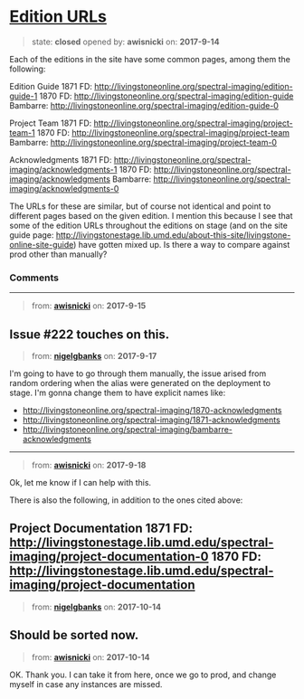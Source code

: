 # [Edition URLs](https://github.com/livingstoneonline/livingstoneonline/issues/217)

> state: **closed** opened by: **awisnicki** on: **2017-9-14**

Each of the editions in the site have some common pages, among them the following:

Edition Guide
1871 FD: http://livingstoneonline.org/spectral-imaging/edition-guide-1
1870 FD: http://livingstoneonline.org/spectral-imaging/edition-guide
Bambarre: http://livingstoneonline.org/spectral-imaging/edition-guide-0

Project Team
1871 FD: http://livingstoneonline.org/spectral-imaging/project-team-1
1870 FD: http://livingstoneonline.org/spectral-imaging/project-team
Bambarre: http://livingstoneonline.org/spectral-imaging/project-team-0

Acknowledgments
1871 FD: http://livingstoneonline.org/spectral-imaging/acknowledgments-1
1870 FD: http://livingstoneonline.org/spectral-imaging/acknowledgments
Bambarre: http://livingstoneonline.org/spectral-imaging/acknowledgments-0

The URLs for these are similar, but of course not identical and point to different pages based on the given edition. I mention this because I see that some of the edition URLs throughout the editions on stage (and on the site guide page: http://livingstonestage.lib.umd.edu/about-this-site/livingstone-online-site-guide) have gotten mixed up. Is there a way to compare against prod other than manually?

### Comments

---
> from: [**awisnicki**](https://github.com/livingstoneonline/livingstoneonline/issues/217#issuecomment-329865672) on: **2017-9-15**

Issue #222 touches on this. 
---
> from: [**nigelgbanks**](https://github.com/livingstoneonline/livingstoneonline/issues/217#issuecomment-330061078) on: **2017-9-17**

I&#x27;m going to have to go through them manually, the issue arised from random ordering when the alias were generated on the deployment to stage. I&#x27;m gonna change them to have explicit names like:

- http://livingstoneonline.org/spectral-imaging/1870-acknowledgments
- http://livingstoneonline.org/spectral-imaging/1871-acknowledgments
- http://livingstoneonline.org/spectral-imaging/bambarre-acknowledgments
---
> from: [**awisnicki**](https://github.com/livingstoneonline/livingstoneonline/issues/217#issuecomment-330276048) on: **2017-9-18**

Ok, let me know if I can help with this. 

There is also the following, in addition to the ones cited above:

Project Documentation
1871 FD: http://livingstonestage.lib.umd.edu/spectral-imaging/project-documentation-0
1870 FD: http://livingstonestage.lib.umd.edu/spectral-imaging/project-documentation
---
> from: [**nigelgbanks**](https://github.com/livingstoneonline/livingstoneonline/issues/217#issuecomment-336630395) on: **2017-10-14**

Should be sorted now.
---
> from: [**awisnicki**](https://github.com/livingstoneonline/livingstoneonline/issues/217#issuecomment-336644571) on: **2017-10-14**

OK. Thank you. I can take it from here, once we go to prod, and change myself in case any instances are missed.

